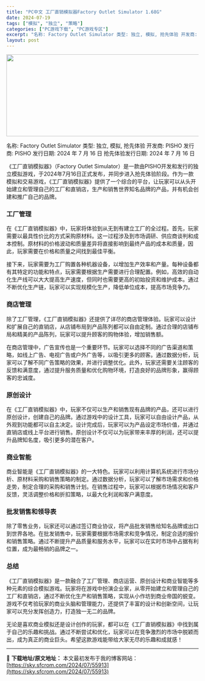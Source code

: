```yaml
---
title: "PC中文 工厂直销模拟器Factory Outlet Simulator 1.68G"
date: 2024-07-19
tags: ["模拟", "独立", "策略"]
categories: ["PC游戏下载", "PC游戏专区"]
excerpt: "名称: Factory Outlet Simulator 类型: 独立, 模拟, 抢先体验 开发商: PISHO 发行商: PISHO 发行日期: 2024 年 7 月 16 日 抢先体验发行日期: 2024 年 7 月 16 日 《工厂直销模拟器》（Factory Outlet Simulator&hellip;"
layout: post
---
```


<img class="aligncenter size-full wp-image-55914" src="https://sky.sfcrom.com/wp-content/uploads/2024/07/2024071902334666.webp" alt="" width="660" height="215" />

名称: Factory Outlet Simulator
类型: 独立, 模拟, 抢先体验
开发商: PISHO
发行商: PISHO
发行日期: 2024 年 7 月 16 日
抢先体验发行日期: 2024 年 7 月 16 日

《工厂直销模拟器》（Factory Outlet Simulator）是一款由PISHO开发和发行的独立模拟游戏，于2024年7月16日正式发布，并同步进入抢先体验阶段。作为一款模拟和交易游戏，《工厂直销模拟器》提供了一个综合的平台，让玩家可以从头开始建立和管理自己的工厂和直销店，生产和销售世界知名品牌的产品，并有机会创建和推广自己的品牌。
<h3>工厂管理</h3>
在《工厂直销模拟器》中，玩家将体验到从无到有建立工厂的全过程。首先，玩家需要以最具性价比的方式采购原材料。这一过程涉及到市场调研、供应商谈判和成本控制。原材料的价格波动和质量差异将直接影响到最终产品的成本和质量，因此，玩家需要在价格和质量之间找到最佳平衡。

接下来，玩家需要为工厂购置各种机器设备，以增加生产效率和产量。每种设备都有其特定的功能和特点，玩家需要根据生产需要进行合理配置。例如，高效的自动化生产线可以大大提高生产速度，但同时也需要更高的初始投资和维护成本。通过不断优化生产链，玩家可以实现规模化生产，降低单位成本，提高市场竞争力。
<h3>商店管理</h3>
除了工厂管理，《工厂直销模拟器》还提供了详尽的商店管理体验。玩家可以设计和扩展自己的直销店，从店铺布局到产品陈列都可以自由定制。通过合理的店铺布局和精美的产品陈列，玩家可以提升顾客的购物体验，增加销售额。

在商店管理中，广告宣传也是一个重要环节。玩家可以选择不同的广告渠道和策略，如线上广告、电视广告或户外广告等，以吸引更多的顾客。通过数据分析，玩家可以了解不同广告策略的效果，并进行调整优化。此外，玩家还需要关注顾客的反馈和满意度，通过提升服务质量和优化购物环境，打造良好的品牌形象，赢得顾客的忠诚度。
<h3>原创设计</h3>
在《工厂直销模拟器》中，玩家不仅可以生产和销售现有品牌的产品，还可以进行原创设计，创建自己的品牌。通过游戏中的设计工具，玩家可以自由设计产品，从外观到功能都可以自主决定。设计完成后，玩家可以为产品设定市场价值，并通过直销店或线上平台进行销售。原创设计不仅可以为玩家带来丰厚的利润，还可以提升品牌知名度，吸引更多的潜在客户。
<h3>商业智能</h3>
商业智能是《工厂直销模拟器》的一大特色。玩家可以利用计算机系统进行市场分析、原材料采购和销售策略的制定。通过数据分析，玩家可以了解市场需求和价格走势，制定合理的采购和销售计划。在销售过程中，玩家可以根据市场情况和客户反馈，灵活调整价格和折扣策略，以最大化利润和客户满意度。
<h3>批发销售和领导表</h3>
除了零售业务，玩家还可以通过签订商业协议，将产品批发销售给知名品牌或出口到世界各地。在批发销售中，玩家需要根据市场需求和竞争情况，制定合适的报价和销售策略。通过不断提升产品质量和服务水平，玩家可以在实时市场中占据有利位置，成为最畅销的品牌之一。
<h3>总结</h3>
《工厂直销模拟器》是一款融合了工厂管理、商店运营、原创设计和商业智能等多种元素的综合模拟游戏。玩家将在游戏中扮演企业家，从零开始建立和管理自己的工厂和直销店，通过不断优化生产和销售策略，实现从小作坊到商业帝国的蜕变。游戏不仅考验玩家的商业头脑和管理能力，还提供了丰富的设计和创新空间，让玩家可以充分发挥创造力，打造独一无二的品牌。

无论是喜欢商业模拟还是设计创作的玩家，都可以在《工厂直销模拟器》中找到属于自己的乐趣和挑战。通过不断尝试和优化，玩家可以在竞争激烈的市场中脱颖而出，成为真正的商业巨头。希望这款游戏能带给大家无尽的乐趣和成就感！

---
📖 **下载地址/原文地址：** 本文最初发布于我的博客网站：[https://sky.sfcrom.com/2024/07/55913](https://sky.sfcrom.com/2024/07/55913)

